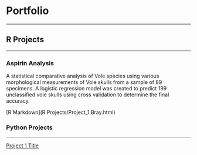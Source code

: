 # Portfolio

---

## R Projects

---

### Aspirin Analysis

A statistical comparative analysis of Vole species using various morphological measurements of Vole skulls from a sample of 89 specimens. A logistic regression model was created to predict 199 unclassified vole skulls using cross validation to determine the final accuracy. 

[R Markdown](R Projects/Project_1.Bray.html)


### Python Projects
<hr>

[Project 1 Title](http://example.com)
